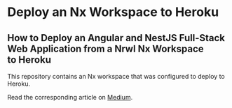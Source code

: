 # Deploy an Nx Workspace to Heroku
## How to Deploy an Angular and NestJS Full-Stack Web Application from a Nrwl Nx Workspace to Heroku

This repository contains an Nx workspace that was configured to deploy to Heroku.

Read the corresponding article on [Medium](https://medium.com/@andrew.ray.gilbert/deploy-an-nx-workspace-to-heroku-c0b8ba0e6fe9).
